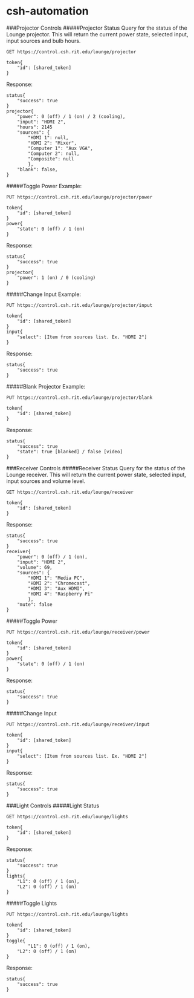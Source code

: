 # csh-automation

###Projector Controls
#####Projector Status
Query for the status of the Lounge projector. This will return the current power state, selected input, input sources and bulb hours.

```
GET https://control.csh.rit.edu/lounge/projector

token{
	"id": [shared_token]
}
```
Response:

```
status{
	"success": true
}
projector{
	"power": 0 (off) / 1 (on) / 2 (cooling),
	"input": "HDMI 2",
	"hours": 2145
	"sources": {
		"HDMI 1": null,
		"HDMI 2": "Mixer",
		"Computer 1": "Aux VGA",
		"Computer 2": null,
		"Composite": null
		},
	"blank": false,
}
```

#####Toggle Power
Example:

```
PUT https://control.csh.rit.edu/lounge/projector/power

token{
	"id": [shared_token]
}
power{
	"state": 0 (off) / 1 (on) 
}
```
Response:

```
status{
	"success": true
}
projector{
	"power": 1 (on) / 0 (cooling)
}
```

#####Change Input
Example:

```
PUT https://control.csh.rit.edu/lounge/projector/input

token{
	"id": [shared_token]
}
input{
	"select": [Item from sources list. Ex. "HDMI 2"]
}
```
Response:

```
status{
	"success": true
}
```
#####Blank Projector
Example:

```
PUT https://control.csh.rit.edu/lounge/projector/blank

token{
	"id": [shared_token]
}
```
Response:

```
status{
	"success": true
	"state": true [blanked] / false [video]
}
```


###Receiver Controls
#####Receiver Status
Query for the status of the Lounge receiver. This will return the current power state, selected input, input sources and volume level.

```
GET https://control.csh.rit.edu/lounge/receiver

token{
	"id": [shared_token]
}
```
Response:

```
status{
	"success": true
}
receiver{
	"power": 0 (off) / 1 (on),
	"input": "HDMI 2",
	"volume": 69,
	"sources": {
		"HDMI 1": "Media PC",
		"HDMI 2": "Chromecast",
		"HDMI 3": "Aux HDMI",
		"HDMI 4": "Raspberry Pi"
		},
	"mute": false
}
```
#####Toggle Power
```
PUT https://control.csh.rit.edu/lounge/receiver/power

token{
	"id": [shared_token]
}
power{
    "state": 0 (off) / 1 (on) 
}
```
Response:

```
status{
	"success": true
}
```
#####Change Input
```
PUT https://control.csh.rit.edu/lounge/receiver/input

token{
	"id": [shared_token]
}
input{
    "select": [Item from sources list. Ex. "HDMI 2"]
}
```
Response:

```
status{
	"success": true
}
```
###Light Controls
#####Light Status
```
GET https://control.csh.rit.edu/lounge/lights

token{
	"id": [shared_token]
}
```
Response:

```
status{
	"success": true
}
lights{
	"L1": 0 (off) / 1 (on),
	"L2": 0 (off) / 1 (on) 
}
```
#####Toggle Lights
```
PUT https://control.csh.rit.edu/lounge/lights

token{
	"id": [shared_token]
}
toggle{
    	"L1": 0 (off) / 1 (on),
	"L2": 0 (off) / 1 (on) 
}
```
Response:

```
status{
	"success": true
}
```
